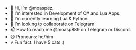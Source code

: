 - 👋 Hi, I’m @moaspez.
- 👀 I’m interested in Development of C# and Lua Apps.
- 🌱 I’m currently learning Lua & Python.
- 💞️ I’m looking to collaborate on Telegram.
- 📫 How to reach me @moasp889 on Telegram or Discord.
- 😄 Pronouns: he/him
- ⚡ Fun fact: I have 5 cats :)
